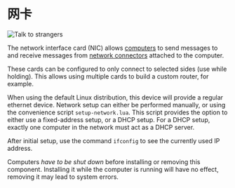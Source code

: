 # 网卡
![Talk to strangers](item:oc2:network_interface_card)

The network interface card (NIC) allows [computers](../block/computer.md) to send messages to and receive messages from [network connectors](../block/network_connector.md) attached to the computer.

These cards can be configured to only connect to selected sides (use while holding). This allows using multiple cards to build a custom router, for example.

When using the default Linux distribution, this device will provide a regular ethernet device. Network setup can either be performed manually, or using the convenience script `setup-network.lua`. This script provides the option to either use a fixed-address setup, or a DHCP setup. For a DHCP setup, exactly one computer in the network must act as a DHCP server.

After initial setup, use the command `ifconfig` to see the currently used IP address.

Computers *have to be shut down* before installing or removing this component. Installing it while the computer is running will have no effect, removing it may lead to system errors.
